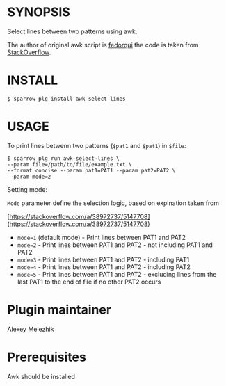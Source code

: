 # SYNOPSIS

Select lines between two patterns using awk.

The author of original awk script is [fedorqui](https://stackoverflow.com/users/1983854/fedorqui)
the code is taken from [StackOverflow](https://stackoverflow.com/a/38972737/5147708).


# INSTALL

    $ sparrow plg install awk-select-lines


# USAGE

To print lines betwenn two patterns (`$pat1` and `$pat1`) in `$file`:

    $ sparrow plg run awk-select-lines \
    --param file=/path/to/file/example.txt \
    --format concise --param pat1=PAT1 --param pat2=PAT2 \
    --param mode=2

Setting mode:

`Mode` parameter define the selection logic, based on explnation taken from

[https://stackoverflow.com/a/38972737/5147708](https://stackoverflow.com/a/38972737/5147708)


* `mode=1` (default mode) - Print lines between PAT1 and PAT2
* `mode=2` - Print lines between PAT1 and PAT2 - not including PAT1 and PAT2
* `mode=3` - Print lines between PAT1 and PAT2 - including PAT1
* `mode=4` - Print lines between PAT1 and PAT2 - including PAT2
* `mode=5` - Print lines between PAT1 and PAT2 - excluding lines from the last PAT1 to the end of file if no other PAT2 occurs

# Plugin maintainer

Alexey Melezhik

# Prerequisites

Awk should be installed


